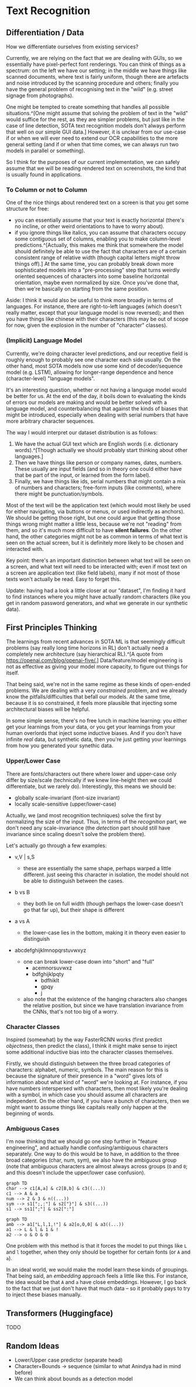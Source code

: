 # Text Recognition

## Differentiation / Data

How we differentiate ourselves from existing services?

Currently, we are relying on the fact that we are dealing with GUIs, so we essentially have pixel-perfect font renderings. You can think of things as a spectrum: on the left we have our setting; in the middle we have things like scanned documents, where text is fairly uniform, though there are artefacts and noise introduced by the scanning procedure and others; finally you have the general problem of recognising text in the "wild" (e.g. street signage from photographs).

One might be tempted to create something that handles all possible situations.^[One might assume that solving the problem of text in the "wild" would suffice for the rest, as they are simpler problems, but just like in the case of line detection, SOTA text recognition models don't always perform that well on our simple GUI data.] However, it is unclear from our use-case if or when we will ever need to extend our OCR capabilities to the more general setting (and if or when that time comes, we can always run two models in parallel or something).

So I think for the purposes of our current implementation, we can safely assume that we will be reading rendered text on screenshots, the kind that is usually found in applications.

### To Column or not to Column

One of the nice things about rendered text on a screen is that you get some structure for free:
 - you can essentially assume that your text is exactly horizontal (there's no incline, or other weird orientations to have to worry about).
 - if you ignore things like italics, you can assume that characters occupy some contiguous set of columns, enabling you to make column-level predictions.^[Actually, this makes me think that somewhere the model should definitely be able to use the fact that characters are of a certain consistent range of relative width (though capital letters might throw things off).]
At the same time, you can probably break down more sophisticated models into a "pre-processing" step that turns weirdly oriented sequences of characters into some baseline horizontal orientation, maybe even normalized by size. Once you've done that, then we're basically on starting from the same position.

Aside: I think it would also be useful to think more broadly in terms of languages. For instance, there are right-to-left languages (which doesn't really matter, except that your language model is now reversed); and then you have things like chinese with their characters (this may be out of scope for now, given the explosion in the number of "character" classes).

### (Implicit) Language Model

Currently, we're doing character level predictions, and our receptive field is roughly enough to probably see one character each side usually. On the other hand, most SOTA models now use some kind of decoder/sequence model (e.g. LSTM), allowing for longer-range dependence and hence (character-level) "language models".

It's an interesting question, whether or not having a language model would be better for us. At the end of the day, it boils down to evaluating the kinds of errors our models are making and would be better solved with a language model, and counterbalancing that against the kinds of biases that might be introduced, especially when dealing with serial numbers that have more arbitrary character sequences.

The way I would interpret our dataset distribution is as follows:

1. We have the actual GUI text which are English words (i.e. dictionary words).^[Though actually we should probably start thinking about other languages.]
2. Then we have things like person or company names, dates, numbers. These usually are input fields (and so in theory one could either have that be part of the input, or learned from the form label).
3. Finally, we have things like ids, serial numbers that might contain a mix of numbers and characters; free-form inputs (like comments), where there might be punctuation/symbols.

Most of the text will be the application text (which would most likely be used for either navigating, via buttons or menus, or used indirectly as anchors). We should be getting those right, but one could argue that getting those things wrong might matter a little less, because we're not "reading" from them, and so it's much more difficult to have **silent failures**. On the other hand, the other categories might not be as common in terms of what text is seen on the actual screen, but it is definitely more likely to be chosen and interacted with.

Key point: there's an important distinction between what text will be seen on a screen, and what text will need to be interacted with; even if most text on a screen are application text (like field labels), many if not most of those texts won't actually be read. Easy to forget this.

Update: having had a look a little closer at our "dataset", I'm finding it hard to find instances where you might have actually random characters (like you get in random password generators, and what we generate in our synthetic data).

## First Principles Thinking

The learnings from recent advances in SOTA ML is that seemingly difficult problems (say really long time horizons in RL) don't actually need a completely new architecture (say hierarchical RL).^[A quote from https://openai.com/blog/openai-five/.] Data/feature/model engineering is not as effective as giving your model more capacity, to figure out things for itself.

That being said, we're not in the same regime as these kinds of open-ended problems. We are dealing with a very *constrained* problem, and we already know the pitfalls/difficulties that befall our models. At the same time, because it is so constrained, it feels more plausible that injecting some architectural biases will be helpful.

In some simple sense, there's no free lunch in machine learning: you either get your learnings from your data, or you get your learnings from your human overlords that inject some inductive biases. And if you don't have infinite *real* data, but synthetic data, then you're just getting your learnings from how you generated your synethic data.

### Upper/Lower Case

There are fonts/characters out there where lower and upper-case only differ by size/scale (technically if we knew line-height then we could differentiate, but we rarely do). Interestingly, this means we should be:

 - globally scale-invariant (font-size invariant)
 - locally scale-sensitive (upper/lower-case)

Actually, we (and most recognition techniques) solve the first by normalizing the size of the input. Thus, in terms of the *recognition* part, we don't need any scale-invariance (the *detection* part should still have invariance since scaling doesn't solve the problem there).

Let's actually go through a few examples:

 - v,V | s,S
	 - these are essentially the same shape, perhaps warped a little different. just seeing this character in isolation, the model should not be able to distinguish between the cases.
 - b vs B
	- they both lie on full width (though perhaps the lower-case doesn't go that far up), but their shape is different
- a vs A
	- the lower-case lies in the bottom, making it in theory even easier to distinguish

 - abcdefghijklmnopqrstuvwxyz
	 - one can break lower-case down into "short" and "full"
		 - acemnorsuvwxz
		 - bdfghijklpqty
			 - bdfhiklt
			 - gpqy
			 - j
	 - also note that the existence of the hanging characters also changes the relative position, but since we have translation invariance from the CNNs, that's not too big of a worry.



### Character Classes

Inspired (somewhat) by the way FasterRCNN works (first predict *objectness*, then predict the class), I think it might make sense to inject some additional inductive bias into the character classes themselves.

Firstly, we should distinguish between the three broad categories of characters: alphabet, numeric, symbols. The main reason for this is because the signature of their presence in a "word" gives lots of information about what kind of "word" we're looking at. For instance, if you have numbers interspersed with characters, then most likely you're dealing with a symbol, in which case you should assume all characters are independent. On the other hand, if you have a bunch of characters, then we might want to assume things like capitals really only happen at the beginning of words.

### Ambiguous Cases

I'm now thinking that we should go one step further in "feature engineering", and actually handle confusing/ambiguous characters separately. One way to do this would be to have, in addition to the three broad categories (char, num, sym), we also have the ambiguous group (note that ambiguous characters are almost always across groups (`O` and `0`; and this doesn't include the upper/lower case confusion).

```mermaid
graph TD
char --> c1[A,a] & c2[B,b] & c3((...))
c1 --> A & a
num --> 2 & 3 & n((...))
sym --> s1[";,:"] & s2["}"] & s3((...))
s1 --> ss1[";"] & ss2[":"]
```

```mermaid
graph TD
amb --> a1["L,l,1,!"] & a2[o,O,0] & a3((...))
a1 --> L & l & 1 & !
a2 --> o & O & 0
```

One problem with this method is that it forces the model to put things like `L` and `l` together, when they only should be together for certain fonts (or `A` and `a`).

In an ideal world, we would make the model learn these kinds of groupings. That being said, an *embedding* approach feels a little like this. For instance, the idea would be that `A` and `a` have close embeddings. However, I go back to the fact that we just don't have that much data – so it probably pays to try to inject these biases manually.

## Transformers (Huggingface)

TODO

## Random Ideas

 - Lower/Upper case predictor (separate head)
 - Character+Bounds -> sequence (similar to what Anindya had in mind before)
 - We can think about bounds as a detection model